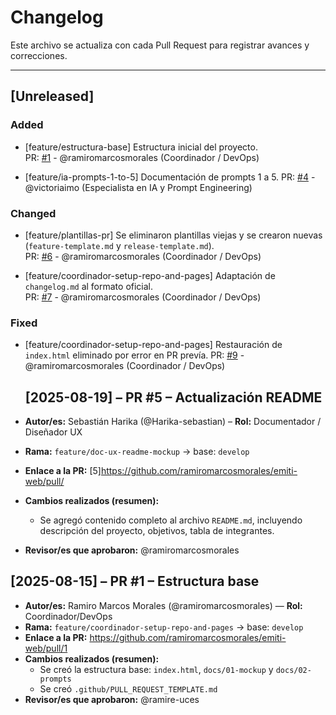 # Changelog

Este archivo se actualiza con cada Pull Request para registrar avances y correcciones.

---

## [Unreleased]

### Added
- [feature/estructura-base] Estructura inicial del proyecto.  
  PR: [#1](https://github.com/ramiromarcosmorales/emiti-web/pull/1) - @ramiromarcosmorales (Coordinador / DevOps)

- [feature/ia-prompts-1-to-5] Documentación de prompts 1 a 5. 
  PR: [#4](https://github.com/ramiromarcosmorales/emiti-web/pull/4) - @victoriaimo (Especialista en IA y Prompt Engineering)

### Changed
- [feature/plantillas-pr] Se eliminaron plantillas viejas y se crearon nuevas (`feature-template.md` y `release-template.md`).  
  PR: [#6](https://github.com/ramiromarcosmorales/emiti-web/pull/6) - @ramiromarcosmorales (Coordinador / DevOps)

- [feature/coordinador-setup-repo-and-pages] Adaptación de `changelog.md` al formato oficial.  
  PR: [#7](https://github.com/ramiromarcosmorales/emiti-web/pull/7) - @ramiromarcosmorales (Coordinador / DevOps)

### Fixed
- [feature/coordinador-setup-repo-and-pages] Restauración de `index.html` eliminado por error en PR prevía.
  PR: [#9](https://github.com/ramiromarcosmorales/emiti-web/pull/9) - @ramiromarcosmorales (Coordinador / DevOps)

  ## [2025-08-19] – PR #5 – Actualización README

- **Autor/es:** Sebastián Harika (@Harika-sebastian) – **Rol:** Documentador / Diseñador UX  
- **Rama:** `feature/doc-ux-readme-mockup` → base: `develop`  
- **Enlace a la PR:** [5]https://github.com/ramiromarcosmorales/emiti-web/pull/ 
- **Cambios realizados (resumen):**
  - Se agregó contenido completo al archivo `README.md`, incluyendo descripción del proyecto, objetivos, tabla de integrantes.
- **Revisor/es que aprobaron:** @ramiromarcosmorales

## [2025-08-15] – PR #1 – Estructura base
- **Autor/es:** Ramiro Marcos Morales (@ramiromarcosmorales) — **Rol:** Coordinador/DevOps
- **Rama:** `feature/coordinador-setup-repo-and-pages` → base: `develop`
- **Enlace a la PR:** https://github.com/ramiromarcosmorales/emiti-web/pull/1
- **Cambios realizados (resumen):**
  - Se creó la estructura base: `index.html`, `docs/01-mockup` y `docs/02-prompts` 
  - Se creó `.github/PULL_REQUEST_TEMPLATE.md`
- **Revisor/es que aprobaron:** @ramire-uces

